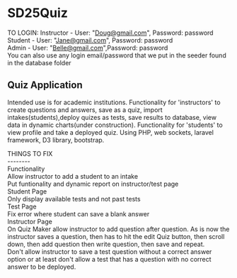 # SD25Quiz
TO LOGIN: Instructor - User: "Doug@gmail.com", Password: password<br>
          Student - User: "Jane@gmail.com", Password: password<br>
          Admin - User: "Belle@gmail.com",Password: password<br>
You can also use any login email/password that we put in the seeder found in the database folder


Quiz Application
-------

Intended use is for academic institutions.
Functionality for 'instructors' to create questions and answers, save as a quiz, import intakes(students),deploy quizes as tests, save results to database, view data in dynamic charts(under construction).
Functionality for 'students' to view profile and take a deployed quiz.
Using PHP, web sockets, laravel framework, D3 library, bootstrap.



THINGS TO FIX<br>
--------<br>
Functionality<br>
Allow instructor to add a student to an intake<br>
Put funtionality and dynamic report on instructor/test page
<br>
Student Page<br>
Only display available tests and not past tests
<br>
Test Page<br>
Fix error where student can save a blank answer
<br>
Instructor Page<br>
On Quiz Maker allow instructor to add question after question. As is now the instructor saves a question, then has to hit the edit Quiz button, then scroll down, then add question then write question, then save and repeat.<br>
Don't allow instructor to save a test question without a correct answer option or at least don't allow a test that has a question with no correct answer to be deployed.<br>


